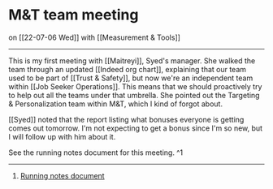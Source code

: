 # M&T team meeting
on [[22-07-06 Wed]]
with [[Measurement & Tools]] 

---
This is my first meeting with [[Maitreyi]], Syed's manager. She walked the team through an updated [[Indeed org chart]], explaining that our team used to be part of [[Trust & Safety]], but now we're an independent team within [[Job Seeker Operations]]. This means that we should proactively try to help out all the teams under that umbrella. She pointed out the Targeting & Personalization team within M&T, which I kind of forgot about.

[[Syed]] noted that the report listing what bonuses everyone is getting comes out tomorrow. I'm not expecting to get a bonus since I'm so new, but I will follow up with him about it.

See the running notes document for this meeting. ^1

---
1. [Running notes document](https://docs.google.com/document/d/1O4Dn0VmXZBN9mtrJdgnlK6i_BAdK4yxA-YHRpGj5iys/edit#heading=h.taxy3c4rld3y)